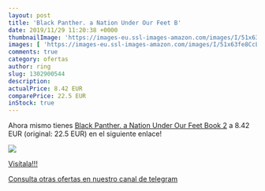```yaml
---
layout: post
title: 'Black Panther. a Nation Under Our Feet B'
date: 2019/11/29 11:20:38 +0000
thumbnailImage: 'https://images-eu.ssl-images-amazon.com/images/I/51x63fe8CcL._SL200_.jpg'
images: [ 'https://images-eu.ssl-images-amazon.com/images/I/51x63fe8CcL._SL200_.jpg' ]
comments: true
category: ofertas
author: ring
slug: 1302900544
description:
actualPrice: 8.42 EUR
comparePrice: 22.5 EUR
inStock: true
---
```


Ahora mismo tienes [Black Panther. a Nation Under Our Feet Book 2](https://www.amazon.com/dp/1302900544/?tag=redken08-20) a 8.42 EUR (original: 22.5 EUR) en el siguiente enlace!

[![](https://images-eu.ssl-images-amazon.com/images/I/51x63fe8CcL._SL200_.jpg)](https://www.amazon.com/dp/1302900544/?tag=redken08-20)

[Visítala!!!](https://www.amazon.com/dp/1302900544/?tag=redken08-20)

[Consulta otras ofertas en nuestro canal de telegram](https://t.me/s/ofertas25)
